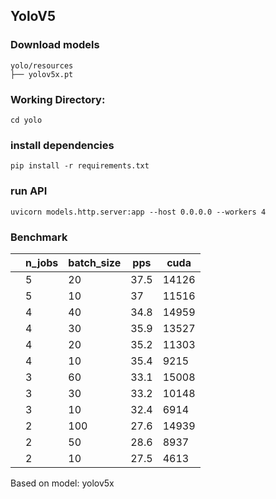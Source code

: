 ## YoloV5 
### Download models
    yolo/resources
    ├── yolov5x.pt

### Working Directory:
    cd yolo

### install dependencies
    pip install -r requirements.txt

### run API
    uvicorn models.http.server:app --host 0.0.0.0 --workers 4

### Benchmark
|  | n_jobs | batch_size | pps | cuda |
|---|---|---|---|---|
|  | 5 | 20 | 37.5 | 14126 |
|  | 5 | 10 | 37 | 11516 |
|  | 4 | 40 | 34.8 | 14959 |
|  | 4 | 30 | 35.9 | 13527 |
|  | 4 | 20 | 35.2 | 11303 |
|  | 4 | 10 | 35.4 | 9215 |
|  | 3 | 60 | 33.1 | 15008 |
|  | 3 | 30 | 33.2 | 10148 |
|  | 3 | 10 | 32.4 | 6914 |
|  | 2 | 100 | 27.6 | 14939 |
|  | 2 | 50 | 28.6 | 8937 |
|  | 2 | 10 | 27.5 | 4613 |

Based on model: yolov5x